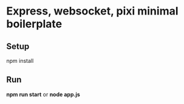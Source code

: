 # Express, websocket, pixi minimal boilerplate

## Setup

npm install

## Run

**npm run start** or **node app.js**
